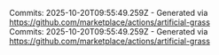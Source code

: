 Commits: 2025-10-20T09:55:49.259Z - Generated via https://github.com/marketplace/actions/artificial-grass
<br>
Commits: 2025-10-20T09:55:49.259Z - Generated via https://github.com/marketplace/actions/artificial-grass
<br>
